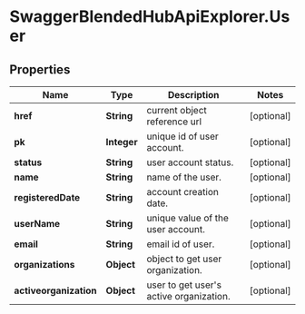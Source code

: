 # SwaggerBlendedHubApiExplorer.User

## Properties
Name | Type | Description | Notes
------------ | ------------- | ------------- | -------------
**href** | **String** | current object reference url | [optional] 
**pk** | **Integer** | unique id of user account. | [optional] 
**status** | **String** | user account status. | [optional] 
**name** | **String** | name of the user. | [optional] 
**registeredDate** | **String** | account creation date. | [optional] 
**userName** | **String** | unique value of the user account. | [optional] 
**email** | **String** | email id of user. | [optional] 
**organizations** | **Object** | object to get user organization. | [optional] 
**activeorganization** | **Object** | user to get user&#39;s active organization. | [optional] 



